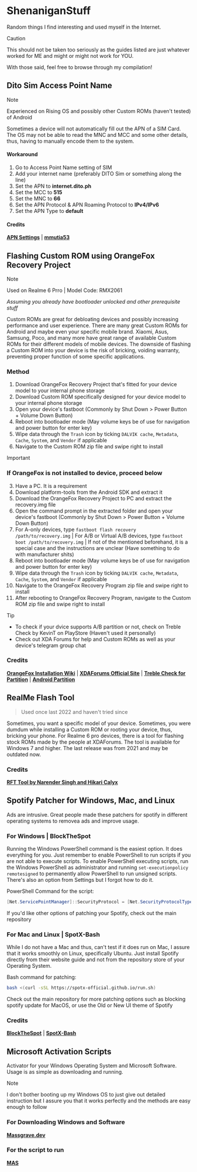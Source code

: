 # ShenaniganStuff

Random things I find interesting and used myself in the Internet. 

> [!CAUTION]
> This should not be taken too seriously as the guides listed are just whatever worked for ME and might or might not work for YOU.

With those said, feel free to browse through my compilation!


## Dito Sim Access Point Name
> [!NOTE]
> Experienced on Rising OS and possibly other Custom ROMs (haven't tested) of Android

  Sometimes a device will not automatically fill out the APN of a SIM Card. The OS may not be able to read the MNC and MCC and some other details, thus, having to manually encode them to the system.

  #### Workaround
  1. Go to Access Point Name setting of SIM
  2. Add your internet name (preferably DITO Sim or something along the line)
  3. Set the APN to **internet.dito.ph**
  4. Set the MCC to **515**
  5. Set the MNC to **66**
  6. Set the APN Protocol & APN Roaming Protocol to **IPv4/IPv6**
  7. Set the APN Type to **default**

  #### Credits
  [**APN Settings**](https://www.apnsettings.org/philippines/dito-ph/) | 
  [**mmutia53**](https://phcorner.net/threads/dito-apn-settings-para-sa-mga-di-makapag-internet-using-dito-simcard.1201155/)


## Flashing Custom ROM using OrangeFox Recovery Project
> [!NOTE]
>  Used on Realme 6 Prro | Model Code: RMX2061

*Assuming you already have bootloader unlocked and other prerequisite stuff*
  
Custom ROMs are great for debloating devices and possibly increasing performance and user experience. There are many great Custom ROMs for Android and maybe even your specific mobile brand. Xiaomi, Asus, Samsung, Poco, and many more have great range of available Custom ROMs for their different models of mobile devices. The downside of flashing a Custom ROM into your device is the risk of bricking, voiding warranty, preventing proper function of some specific applications.

### Method
1. Download OrangeFox Recovery Project that's fitted for your device model to your internal phone storage
2. Download Custom ROM specifically designed for your device model to your internal phone storage
3. Open your device's fastboot (Commonly by Shut Down > Power Button + Volume Down Button)
4. Reboot into bootloader mode (May volume keys be of use for navigation and power button for enter key)
5. Wipe data through the `Trash` icon by ticking `DALVIK cache`, `Metadata`, `Cache`, `System`, and `Vendor` if applicable
6. Navigate to the Custom ROM zip file and swipe right to install

> [!IMPORTANT]
> ### If OrangeFox is not installed to device, proceed below
> 3. Have a PC. It is a requirement
> 4. Download platform-tools from the Android SDK and extract it
> 5. Download the OrangeFox Recovery Project to PC and extract the recovery.img file
> 6. Open the command prompt in the extracted folder and open your device's fastboot (Commonly by Shut Down > Power Button + Volume Down Button)
> 7. For A-only devices, type `fastboot flash recovery /path/to/recovery.img` | For A/B or Virtual A/B devices, type `fastboot boot /path/to/recovery.img` | If not of the mentioned beforehand, it  is a special case and the instructions are unclear (Have something to do with manufacturer shits)
> 8. Reboot into bootloader mode (May volume keys be of use for navigation and power button for enter key)
> 9. Wipe data through the `Trash` icon by ticking `DALVIK cache`, `Metadata`, `Cache`, `System`, and `Vendor` if applicable
> 10. Navigate to the OrangeFox Recovery Program zip file and swipe right to install
> 11. After rebooting to OrangeFox Recovery Program, navigate to the Custom ROM zip file and swipe right to install

> [!TIP]
> - To check if your dvice supports A/B partition or not, check on Treble Check by KevinT on PlayStore (Haven't used it personally)
> - Check out XDA Forums for help and Custom ROMs as well as your device's telegram group chat

### Credits
[**OrangeFox Installation Wiki**](https://wiki.orangefox.tech/en/guides/installing_orangefox) | 
[**XDAForums Official Site**](https://xdaforums.com/) | 
[**Treble Check for Partition**](https://android.gadgethacks.com/how-to/see-if-your-phone-has-a-b-partitions-for-seamless-updates-0299060/) | 
[**Android Partition**](https://source.android.com/docs/core/architecture/bootloader)
  
## RealMe Flash Tool
> Used once last 2022 and haven't tried since

Sometimes, you want a specific model of your device. Sometimes, you were dumdum while installing a Custom ROM or rooting your device, thus, bricking your phone. For Realme 6 pro devices, there is a tool for flashing stock ROMs made by the people at XDAForums. The tool is available for Windows 7 and higher. The last release was from 2021 and may be outdated now.

### Credits
[**RFT Tool by Narender Singh and Hikari Calyx**](https://xdaforums.com/t/tool-rft-realme-flash-tool-to-flash-stock-rom-for-unlocked-bootloader.4144969/)

## Spotify Patcher for Windows, Mac, and Linux

Ads are intrusive. Great people made these patchers for spotify in different operating systems to removea ads and improve usage. 

### For Windows | BlockTheSpot

Running the Windows PowerShell command is the easiest option. It does everything for you. Just remember to enable PowerShell to run scripts if you are not able to execute scripts.
To enable PowerShell executing scripts, run the Windows PowerShell as administrator and running `set-executionpolicy remotesigned` to permanently allow PowerShell to run unsigned scripts.
There's also an option from Settings but I forgot how to do it.

PowerShell Command for the script: 
```powershell
[Net.ServicePointManager]::SecurityProtocol = [Net.SecurityProtocolType]::Tls12; Invoke-Expression "& { $(Invoke-WebRequest -UseBasicParsing 'https://raw.githubusercontent.com/mrpond/BlockTheSpot/master/install.ps1') } -UninstallSpotifyStoreEdition -UpdateSpotify" 
```

If you'd like other options of patching your Spotify, check out the main repository

### For Mac and Linux | SpotX-Bash

While I do not have a Mac and thus, can't test if it does run on Mac, I assure that it works smoothly on Linux, specifically Ubuntu. Just install Spotify directly from their website guide and not from the repository store of your Operating System.

Bash command for patching:
```bash
bash <(curl -sSL https://spotx-official.github.io/run.sh)
```

Check out the main repository for more patching options such as blocking spotify update for MacOS, or use the Old or New UI theme of Spotify

### Credits
[**BlockTheSpot**](https://github.com/mrpond/BlockTheSpot) | 
[**SpotX-Bash**](https://github.com/SpotX-Official/SpotX-Bash)

## Microsoft Activation Scripts
Activator for your Windows Operating System and Microsoft Software. Usage is as simple as downloading and running.

> [!NOTE]
> I don't bother booting up my Windows OS to just give out detailed instruction but I assure you that it works perfectly and the methods are easy enough to follow

### For Downloading Windows and Software
[**Massgrave.dev**](https://massgrave.dev/)

### For the script to run
[**MAS**](https://github.com/massgravel/Microsoft-Activation-Scripts)
